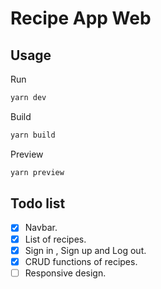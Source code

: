 # Recipe App Web

## Usage

Run

```bash
yarn dev
```

Build

```bash
yarn build
```

Preview

```bash
yarn preview
```

## Todo list

- [x] Navbar.
- [x] List of recipes.
- [x] Sign in , Sign up and Log out.
- [x] CRUD functions of recipes.
- [ ] Responsive design.
